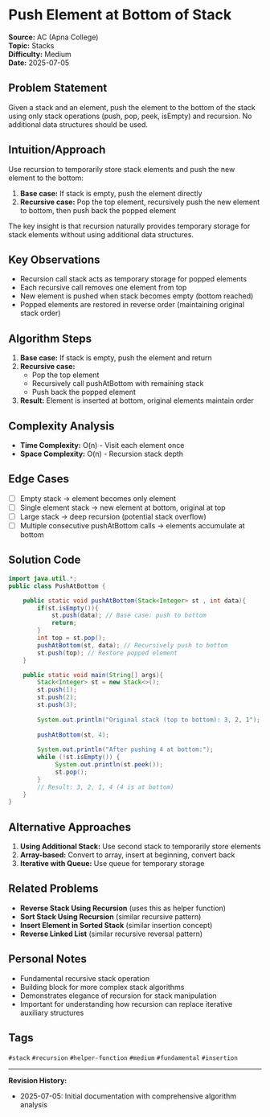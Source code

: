 # Push Element at Bottom of Stack

**Source:** AC (Apna College)  
**Topic:** Stacks  
**Difficulty:** Medium  
**Date:** 2025-07-05

## Problem Statement

Given a stack and an element, push the element to the bottom of the stack using only stack operations (push, pop, peek, isEmpty) and recursion. No additional data structures should be used.

## Intuition/Approach

Use recursion to temporarily store stack elements and push the new element to the bottom:
1. **Base case:** If stack is empty, push the element directly
2. **Recursive case:** Pop the top element, recursively push the new element to bottom, then push back the popped element

The key insight is that recursion naturally provides temporary storage for stack elements without using additional data structures.

## Key Observations

- Recursion call stack acts as temporary storage for popped elements
- Each recursive call removes one element from top
- New element is pushed when stack becomes empty (bottom reached)
- Popped elements are restored in reverse order (maintaining original stack order)

## Algorithm Steps

1. **Base case:** If stack is empty, push the element and return
2. **Recursive case:**
   - Pop the top element
   - Recursively call pushAtBottom with remaining stack
   - Push back the popped element
3. **Result:** Element is inserted at bottom, original elements maintain order

## Complexity Analysis

- **Time Complexity:** O(n) - Visit each element once
- **Space Complexity:** O(n) - Recursion stack depth

## Edge Cases

- [ ] Empty stack → element becomes only element
- [ ] Single element stack → new element at bottom, original at top
- [ ] Large stack → deep recursion (potential stack overflow)
- [ ] Multiple consecutive pushAtBottom calls → elements accumulate at bottom

## Solution Code

```java
import java.util.*;
public class PushAtBottom {

    public static void pushAtBottom(Stack<Integer> st , int data){
        if(st.isEmpty()){
            st.push(data); // Base case: push to bottom
            return;
        }
        int top = st.pop();
        pushAtBottom(st, data); // Recursively push to bottom
        st.push(top); // Restore popped element
    }

    public static void main(String[] args){
        Stack<Integer> st = new Stack<>();
        st.push(1);
        st.push(2);
        st.push(3);
        
        System.out.println("Original stack (top to bottom): 3, 2, 1");
        
        pushAtBottom(st, 4);
        
        System.out.println("After pushing 4 at bottom:");
        while (!st.isEmpty()) {
             System.out.println(st.peek());
             st.pop();   
        }
        // Result: 3, 2, 1, 4 (4 is at bottom)
    }
}
```

## Alternative Approaches

1. **Using Additional Stack:** Use second stack to temporarily store elements
2. **Array-based:** Convert to array, insert at beginning, convert back
3. **Iterative with Queue:** Use queue for temporary storage

## Related Problems

- **Reverse Stack Using Recursion** (uses this as helper function)
- **Sort Stack Using Recursion** (similar recursive pattern)
- **Insert Element in Sorted Stack** (similar insertion concept)
- **Reverse Linked List** (similar recursive reversal pattern)

## Personal Notes

- Fundamental recursive stack operation
- Building block for more complex stack algorithms
- Demonstrates elegance of recursion for stack manipulation
- Important for understanding how recursion can replace iterative auxiliary structures

## Tags

`#stack` `#recursion` `#helper-function` `#medium` `#fundamental` `#insertion`

---

**Revision History:**
- 2025-07-05: Initial documentation with comprehensive algorithm analysis 